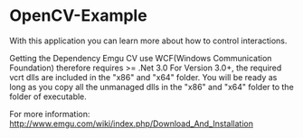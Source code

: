 # OpenCV-Example

With this application you can learn more about how to control interactions.


Getting the Dependency
Emgu CV use WCF(Windows Communication Foundation) therefore requires >= .Net 3.0 
For Version 3.0+, the required vcrt dlls are included in the "x86" and "x64" folder. You will be ready as long as you copy all the unmanaged dlls in the "x86" and "x64" folder to the folder of executable.


For more information: http://www.emgu.com/wiki/index.php/Download_And_Installation
